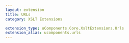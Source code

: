```yaml
---
layout: extension
title: URLs
category: XSLT Extensions

extension_type: uComponents.Core.XsltExtensions.Urls
extension_alias: ucomponents.urls
---
```



